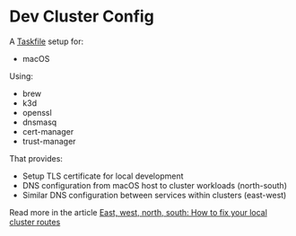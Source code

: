 # Dev Cluster Config

A [Taskfile](https://taskfile.dev/) setup for:

* macOS

Using:

* brew
* k3d
* openssl
* dnsmasq
* cert-manager
* trust-manager

That provides:

* Setup TLS certificate for local development
* DNS configuration from macOS host to cluster workloads (north-south)
* Similar DNS configuration between services within clusters (east-west)

Read more in the article [East, west, north, south: How to fix your local cluster routes](https://www.tibobeijen.nl/2025/03/24/east-west-north-south-fix-local-cluster-routes/)
